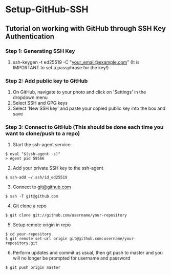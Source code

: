 # Setup-GitHub-SSH

## Tutorial on working with GitHub through SSH Key Authentication

### Step 1: Generating SSH Key
1. ssh-keygen -t ed25519 -C "your_email@example.com" (It is IMPORTANT to set a passphrase for the key!)

### Step 2: Add public key to GitHub
1. On GitHub, navigate to your photo and click on 'Settings' in the dropdown menu
2. Select SSH and GPG keys
3. Select 'New SSH key' and paste your copied public key into the box and save

### Step 3: Connect to GitHub (This should be done each time you want to clone/push to a repo)
1. Start the ssh-agent service
```
$ eval "$(ssh-agent -s)"
> Agent pid 59566
```
2. Add your private SSH key to the ssh-agent
```
$ ssh-add ~/.ssh/id_ed25519
```
3. Connect to git@github.com
```
$ ssh -T git@github.com
```
4. Git clone a repo
```
$ git clone git://github.com/username/your-repository
```
5. Setup remote origin in repo
```
$ cd your-repository
$ git remote set-url origin git@github.com:username/your-repository.git
```
6. Perform updates and commit as usual, then git push to master and you will no longer be prompted for username and password
```
$ git push origin master
```
